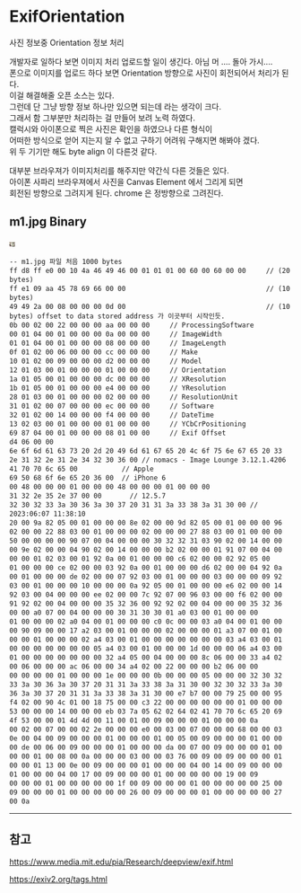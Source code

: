 # ExifOrientation
사진 정보중 Orientation 정보 처리

개발자로 일하다 보면 이미지 처리 업로드할 일이 생긴다.  아님 머 .... 돌아 가시....<br/>
폰으로 이미지를 업로드 하다 보면 Orientation 방향으로 사진이 회전되어서 처리가 된다.<br/>
이걸 해결해줄 오픈 소스는 있다.  <br/>
그런데 단 그냥 방향 정보 하나만 있으면 되는데 라는 생각이 크다.<br/>
그래서 함 그부분만 처리하는 걸 만들어 보려 노력 하였다.<br/>
캘럭시와 아이폰으로 찍은 사진은 확인을 하였으나 다른 형식이 <br/>
어떠한 방식으로 얻어 지는지 알 수 없고 구하기 어려워 구해지면 해봐야 겠다.<br/>
위 두 기기만 해도 byte align 이 다른것 같다.<br/>

대부분 브라우져가 이미지처리를 해주지만 약간식 다른 것들은 있다.<br/>
아이폰 사파리 브라우져에서 사진을 Canvas Element 에서 그리게 되면<br/>
회전된 방향으로 그려지게 된다. chrome 은 정방향으로 그려진다.<br/>


## m1.jpg Binary
![result()](m1.jpg)
```text
-- m1.jpg 파일 처음 1000 bytes
ff d8 ff e0 00 10 4a 46 49 46 00 01 01 01 00 60 00 60 00 00     // (20 bytes)
ff e1 09 aa 45 78 69 66 00 00                                   // (10 bytes)
49 49 2a 00 08 00 00 00 0d 00                                   // (10 bytes) offset to data stored address 가 이곳부터 시작인듯.
0b 00 02 00 22 00 00 00 aa 00 00 00     // ProcessingSoftware
00 01 04 00 01 00 00 00 0a 00 00 00     // ImageWidth
01 01 04 00 01 00 00 00 08 00 00 00     // ImageLength
0f 01 02 00 06 00 00 00 cc 00 00 00     // Make
10 01 02 00 09 00 00 00 d2 00 00 00     // Model
12 01 03 00 01 00 00 00 01 00 00 00     // Orientation
1a 01 05 00 01 00 00 00 dc 00 00 00     // XResolution
1b 01 05 00 01 00 00 00 e4 00 00 00     // YResolution
28 01 03 00 01 00 00 00 02 00 00 00     // ResolutionUnit
31 01 02 00 07 00 00 00 ec 00 00 00     // Software
32 01 02 00 14 00 00 00 f4 00 00 00     // DateTime
13 02 03 00 01 00 00 00 01 00 00 00     // YCbCrPositioning
69 87 04 00 01 00 00 00 08 01 00 00     // Exif Offset
d4 06 00 00 
6e 6f 6d 61 63 73 20 2d 20 49 6d 61 67 65 20 4c 6f 75 6e 67 65 20 33 2e 31 32 2e 31 2e 34 32 30 36 00 // nomacs - Image Lounge 3.12.1.4206
41 70 70 6c 65 00           // Apple
69 50 68 6f 6e 65 20 36 00  // iPhone 6
00 48 00 00 00 01 00 00 00 48 00 00 00 01 00 00 00 
31 32 2e 35 2e 37 00 00       // 12.5.7
32 30 32 33 3a 30 36 3a 30 37 20 31 31 3a 33 38 3a 31 30 00 // 2023:06:07 11:38:10
20 00 9a 82 05 00 01 00 00 00 8e 02 00 00 9d 82 05 00 01 00 00 00 96 02 00 00 22 88 03 00 01 00 00 00 02 00 00 00 27 88 03 00 01 00 00 00 50 00 00 00 00 90 07 00 04 00 00 00 30 32 32 31 03 90 02 00 14 00 00 00 9e 02 00 00 04 90 02 00 14 00 00 00 b2 02 00 00 01 91 07 00 04 00 00 00 01 02 03 00 01 92 0a 00 01 00 00 00 c6 02 00 00 02 92 05 00 
01 00 00 00 ce 02 00 00 03 92 0a 00 01 00 00 00 d6 02 00 00 04 92 0a 00 01 00 00 00 de 02 00 00 07 92 03 00 01 00 00 00 03 00 00 00 09 92 03 00 01 00 00 00 10 00 00 00 0a 92 05 00 01 00 00 00 e6 02 00 00 14 92 03 00 04 00 00 00 ee 02 00 00 7c 92 07 00 96 03 00 00 f6 02 00 00 91 92 02 00 04 00 00 00 35 32 36 00 92 92 02 00 04 00 00 00 35 32 36 00 00 a0 07 00 04 00 00 00 30 31 30 30 01 a0 03 00 01 00 00 00 
01 00 00 00 02 a0 04 00 01 00 00 00 c0 0c 00 00 03 a0 04 00 01 00 00 00 90 09 00 00 17 a2 03 00 01 00 00 00 02 00 00 00 01 a3 07 00 01 00 00 00 01 00 00 00 02 a4 03 00 01 00 00 00 00 00 00 00 03 a4 03 00 01 00 00 00 00 00 00 00 05 a4 03 00 01 00 00 00 1d 00 00 00 06 a4 03 00 01 00 00 00 00 00 00 00 32 a4 05 00 04 00 00 00 8c 06 00 00 33 a4 02 00 06 00 00 00 ac 06 00 00 34 a4 02 00 22 00 00 00 b2 06 00 00 
00 00 00 00 01 00 00 00 1e 00 00 00 0b 00 00 00 05 00 00 00 32 30 32 33 3a 30 36 3a 30 37 20 31 31 3a 33 38 3a 31 30 00 32 30 32 33 3a 30 36 3a 30 37 20 31 31 3a 33 38 3a 31 30 00 e7 b7 00 00 79 25 00 00 95 f4 02 00 90 4c 01 00 18 75 00 00 c3 22 00 00 00 00 00 00 01 00 00 00 53 00 00 00 14 00 00 00 eb 03 7a 05 62 02 64 02 41 70 70 6c 65 20 69 4f 53 00 00 01 4d 4d 00 11 00 01 00 09 00 00 00 01 00 00 00 0a 
00 02 00 07 00 00 02 2e 00 00 00 e0 00 03 00 07 00 00 00 68 00 00 03 0e 00 04 00 09 00 00 00 01 00 00 00 01 00 05 00 09 00 00 00 01 00 00 00 de 00 06 00 09 00 00 00 01 00 00 00 da 00 07 00 09 00 00 00 01 00 00 00 01 00 08 00 0a 00 00 00 03 00 00 03 76 00 09 00 09 00 00 00 01 00 00 01 13 00 0e 00 09 00 00 00 01 00 00 00 04 00 14 00 09 00 00 00 01 00 00 00 04 00 17 00 09 00 00 00 01 00 00 00 00 00 19 00 09 
00 00 00 01 00 00 00 00 00 1f 00 09 00 00 00 01 00 00 00 00 00 25 00 09 00 00 00 01 00 00 00 00 00 26 00 09 00 00 00 01 00 00 00 00 00 27 00 0a
```
------------------------------------------------------------------

## 참고
https://www.media.mit.edu/pia/Research/deepview/exif.html

https://exiv2.org/tags.html

